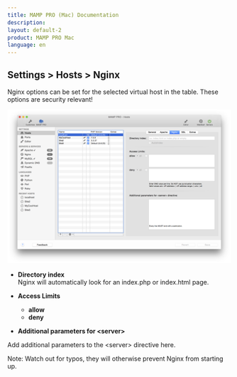 ```yaml
---
title: MAMP PRO (Mac) Documentation
description: 
layout: default-2
product: MAMP PRO Mac
language: en
---
```


## Settings > Hosts > Nginx

Nginx options can be set for the selected virtual host in the table. These options are security relevant!

![MAMP](Nginx.png)

*  **Directory index**  
   Nginx will automatically look for an index.php or index.html page. 

*  **Access Limits**  

    *  **allow**  
    *  **deny**  
    
*  **Additional parameters for &lt;server&gt;**

Add additional parameters to the &lt;server&gt; directive here.  

<div class="alert" role="alert">
Note: Watch out for typos, they will otherwise prevent Nginx from starting up.
</div>

